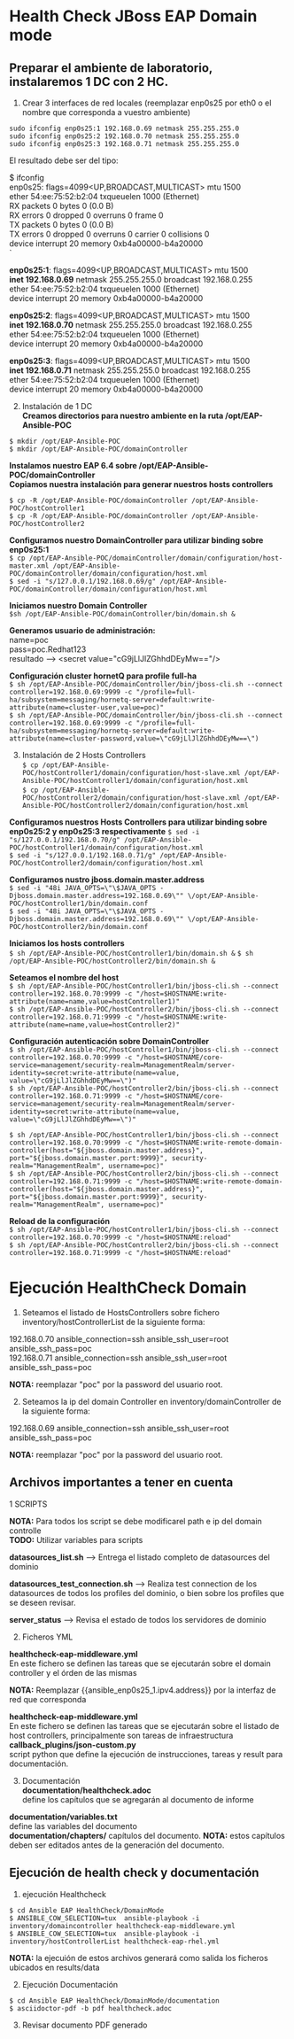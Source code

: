 # Health Check JBoss EAP Domain mode


## Preparar el ambiente de laboratorio, instalaremos 1 DC con 2 HC.

1. Crear 3 interfaces de red locales (reemplazar enp0s25 por eth0 o el nombre que corresponda a vuestro ambiente)

`sudo ifconfig enp0s25:1 192.168.0.69 netmask 255.255.255.0`  
`sudo ifconfig enp0s25:2 192.168.0.70 netmask 255.255.255.0`  
`sudo ifconfig enp0s25:3 192.168.0.71 netmask 255.255.255.0`  

El resultado debe ser del tipo:

$ ifconfig  
enp0s25: flags=4099<UP,BROADCAST,MULTICAST>  mtu 1500  
        ether 54:ee:75:52:b2:04  txqueuelen 1000  (Ethernet)  
        RX packets 0  bytes 0 (0.0 B)  
        RX errors 0  dropped 0  overruns 0  frame 0  
        TX packets 0  bytes 0 (0.0 B)  
        TX errors 0  dropped 0 overruns 0  carrier 0  collisions 0  
        device interrupt 20  memory 0xb4a00000-b4a20000    
`

**enp0s25:1**: flags=4099<UP,BROADCAST,MULTICAST>  mtu 1500  
        **inet 192.168.0.69**  netmask 255.255.255.0  broadcast 192.168.0.255  
        ether 54:ee:75:52:b2:04  txqueuelen 1000  (Ethernet)  
        device interrupt 20  memory 0xb4a00000-b4a20000    

**enp0s25:2**: flags=4099<UP,BROADCAST,MULTICAST>  mtu 1500  
        **inet 192.168.0.70**  netmask 255.255.255.0  broadcast 192.168.0.255  
        ether 54:ee:75:52:b2:04  txqueuelen 1000  (Ethernet)  
        device interrupt 20  memory 0xb4a00000-b4a20000    

**enp0s25:3**: flags=4099<UP,BROADCAST,MULTICAST>  mtu 1500  
        **inet 192.168.0.71**  netmask 255.255.255.0  broadcast 192.168.0.255  
        ether 54:ee:75:52:b2:04  txqueuelen 1000  (Ethernet)  
        device interrupt 20  memory 0xb4a00000-b4a20000    

2. Instalación de 1 DC  
**Creamos directorios para nuestro ambiente en la ruta /opt/EAP-Ansible-POC**

`$ mkdir /opt/EAP-Ansible-POC`  
`$ mkdir /opt/EAP-Ansible-POC/domainController`  

**Instalamos nuestro EAP 6.4 sobre /opt/EAP-Ansible-POC/domainController**  
**Copiamos nuestra instalación para generar nuestros hosts controllers**  

`$ cp -R /opt/EAP-Ansible-POC/domainController /opt/EAP-Ansible-POC/hostController1`  
`$ cp -R /opt/EAP-Ansible-POC/domainController /opt/EAP-Ansible-POC/hostController2`  

**Configuramos nuestro DomainController para utilizar binding sobre enp0s25:1**  
`$ cp /opt/EAP-Ansible-POC/domainController/domain/configuration/host-master.xml /opt/EAP-Ansible-POC/domainController/domain/configuration/host.xml`  
`$ sed -i "s/127.0.0.1/192.168.0.69/g" /opt/EAP-Ansible-POC/domainController/domain/configuration/host.xml`

**Iniciamos nuestro Domain Controller**  
`$sh /opt/EAP-Ansible-POC/domainController/bin/domain.sh &`  

**Generamos usuario de administración:**  
name=poc  
pass=poc.Redhat123   
resultado --> \<secret value="cG9jLlJlZGhhdDEyMw=="/>

**Configuración cluster hornetQ para profile full-ha**  
`$ sh /opt/EAP-Ansible-POC/domainController/bin/jboss-cli.sh --connect controller=192.168.0.69:9999 -c "/profile=full-ha/subsystem=messaging/hornetq-server=default:write-attribute(name=cluster-user,value=poc)"`  
`$ sh /opt/EAP-Ansible-POC/domainController/bin/jboss-cli.sh --connect controller=192.168.0.69:9999 -c "/profile=full-ha/subsystem=messaging/hornetq-server=default:write-attribute(name=cluster-password,value=\"cG9jLlJlZGhhdDEyMw==\")`  

3. Instalación de 2 Hosts Controllers  
`$ cp /opt/EAP-Ansible-POC/hostController1/domain/configuration/host-slave.xml /opt/EAP-Ansible-POC/hostController1/domain/configuration/host.xml`  
`$ cp /opt/EAP-Ansible-POC/hostController2/domain/configuration/host-slave.xml /opt/EAP-Ansible-POC/hostController2/domain/configuration/host.xml`

**Configuramos nuestros Hosts Controllers para utilizar binding sobre enp0s25:2 y enp0s25:3 respectivamente**
`$ sed -i "s/127.0.0.1/192.168.0.70/g" /opt/EAP-Ansible-POC/hostController1/domain/configuration/host.xml`  
`$ sed -i "s/127.0.0.1/192.168.0.71/g" /opt/EAP-Ansible-POC/hostController2/domain/configuration/host.xml`

**Configuramos nustro jboss.domain.master.address**  
`$ sed -i "48i JAVA_OPTS=\"\$JAVA_OPTS -Djboss.domain.master.address=192.168.0.69\"" \/opt/EAP-Ansible-POC/hostController1/bin/domain.conf`   
`$ sed -i "48i JAVA_OPTS=\"\$JAVA_OPTS -Djboss.domain.master.address=192.168.0.69\"" \/opt/EAP-Ansible-POC/hostController2/bin/domain.conf`  

**Iniciamos los hosts controllers**  
`$ sh /opt/EAP-Ansible-POC/hostController1/bin/domain.sh &` 
`$ sh /opt/EAP-Ansible-POC/hostController2/bin/domain.sh &` 

**Seteamos el nombre del host**  
`$ sh /opt/EAP-Ansible-POC/hostController1/bin/jboss-cli.sh --connect controller=192.168.0.70:9999 -c "/host=$HOSTNAME:write-attribute(name=name,value=hostController1)"`  
`$ sh /opt/EAP-Ansible-POC/hostController2/bin/jboss-cli.sh --connect controller=192.168.0.71:9999 -c "/host=$HOSTNAME:write-attribute(name=name,value=hostController2)"`  

**Configuración autenticación sobre DomainController**  
`$ sh /opt/EAP-Ansible-POC/hostController1/bin/jboss-cli.sh --connect controller=192.168.0.70:9999 -c "/host=$HOSTNAME/core-service=management/security-realm=ManagementRealm/server-identity=secret:write-attribute(name=value, value=\"cG9jLlJlZGhhdDEyMw==\")"`  
`$ sh /opt/EAP-Ansible-POC/hostController2/bin/jboss-cli.sh --connect controller=192.168.0.71:9999 -c "/host=$HOSTNAME/core-service=management/security-realm=ManagementRealm/server-identity=secret:write-attribute(name=value, value=\"cG9jLlJlZGhhdDEyMw==\")"`   

`$ sh /opt/EAP-Ansible-POC/hostController1/bin/jboss-cli.sh --connect controller=192.168.0.70:9999 -c "/host=$HOSTNAME:write-remote-domain-controller(host="${jboss.domain.master.address}", port="${jboss.domain.master.port:9999}", security-realm="ManagementRealm", username=poc)"`  
`$ sh /opt/EAP-Ansible-POC/hostController2/bin/jboss-cli.sh --connect controller=192.168.0.71:9999 -c "/host=$HOSTNAME:write-remote-domain-controller(host="${jboss.domain.master.address}", port="${jboss.domain.master.port:9999}", security-realm="ManagementRealm", username=poc)"`  

**Reload de la configuración**  
`$ sh /opt/EAP-Ansible-POC/hostController1/bin/jboss-cli.sh --connect controller=192.168.0.70:9999 -c "/host=$HOSTNAME:reload"`  
`$ sh /opt/EAP-Ansible-POC/hostController2/bin/jboss-cli.sh --connect controller=192.168.0.71:9999 -c "/host=$HOSTNAME:reload"`  



# Ejecución HealthCheck Domain

1. Seteamos el listado de HostsControllers sobre fichero inventory/hostControllerList de la siguiente forma:  

192.168.0.70 ansible_connection=ssh ansible_ssh_user=root ansible_ssh_pass=poc  
192.168.0.71 ansible_connection=ssh ansible_ssh_user=root ansible_ssh_pass=poc  

**NOTA:** reemplazar "poc" por la password del usuario root.

2. Seteamos la ip del domain Controller en inventory/domainController de la siguiente forma:

192.168.0.69 ansible_connection=ssh ansible_ssh_user=root ansible_ssh_pass=poc

**NOTA:** reemplazar "poc" por la password del usuario root.

## Archivos importantes a tener en cuenta

1 SCRIPTS

**NOTA:** Para todos los script se debe modificarel path e ip del domain controlle  
**TODO:** Utilizar variables para scripts  

**datasources_list.sh** --> Entrega el listado completo de datasources del dominio    

**datasources_test_connection.sh** --> Realiza test connection de los datasources de todos los profiles del dominio, o bien sobre los profiles que se deseen revisar.  

**server_status** --> Revisa el estado de todos los servidores de dominio  

2. Ficheros YML

**healthcheck-eap-middleware.yml**  
En este fichero se definen las tareas que se ejecutarán sobre el domain controller y el órden de las mismas

**NOTA:** Reemplazar {{ansible_enp0s25_1.ipv4.address}} por la interfaz de red que corresponda

**healthcheck-eap-middleware.yml**  
En este fichero se definen las tareas que se ejecutarán sobre el listado de host controllers, principalmente son tareas de infraestructura  
**callback_plugins/json-custom.py**  
script python que define la ejecución de instrucciones, tareas y result para documentación.

3. Documentación  
**documentation/healthcheck.adoc**  
define los capítulos que se agregarán al documento de informe  

**documentation/variables.txt**  
define las variables del documento  
**documentation/chapters/** 
capítulos del documento. 
**NOTA:** estos capítulos deben ser editados antes de la generación del documento.

## Ejecución de health check y documentación

1. ejecución Healthcheck

`$ cd Ansible EAP HealthCheck/DomainMode`  
`$ ANSIBLE_COW_SELECTION=tux  ansible-playbook -i inventory/domaincontroller healthcheck-eap-middleware.yml`  
`$ ANSIBLE_COW_SELECTION=tux  ansible-playbook -i inventory/hostControllerList healthcheck-eap-rhel.yml`  

**NOTA:** la ejecuión de estos archivos generará como salida los ficheros ubicados en results/data

2. Ejecución Documentación
 
`$ cd Ansible EAP HealthCheck/DomainMode/documentation`  
`$ asciidoctor-pdf -b pdf healthcheck.adoc`

3. Revisar documento PDF generado
 












